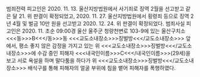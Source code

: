 범죄전력
피고인은 2020. 11. 13. 울산지방법원에서 사기죄로 징역 2월을 선고받고 같은 달 21. 위 판결이 확정되었고, 2020. 11. 27. 울산지방법원에서 횡령죄 등으로 징역 2년 4월 및 벌금 10만 원을 선고받고 2020. 12. 24. 위 판결이 확정되었다.
범죄사실
피고인은 2020. 11. 초순 09:00경 울산 울주군 청량천변로 103-9에 있는 울산구치소 <<<동>>>B<<</동>>>동 <<<교도소내장소>>>징벌방<<</교도소내장소>>> 앞에서, 평소 좋지 않은 감정을 가지고 있는 위 <<<교도소내장소>>>징벌방<<</교도소내장소>>>에 수감 중인 피해자 <<<내국인이름>>>C<<</내국인이름>>>(29세)을 보고 서로 욕설을 하며 말다툼을 하다가 위 <<<교도소내장소>>>징벌방<<</교도소내장소>>> 배식구를 통해 피해자의 얼굴 부위에 침을 뱉어 피해자를 폭행하였다.
